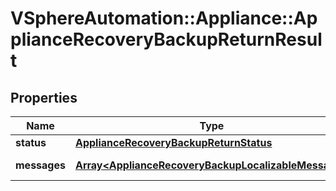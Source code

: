# VSphereAutomation::Appliance::ApplianceRecoveryBackupReturnResult

## Properties
Name | Type | Description | Notes
------------ | ------------- | ------------- | -------------
**status** | [**ApplianceRecoveryBackupReturnStatus**](ApplianceRecoveryBackupReturnStatus.md) |  | 
**messages** | [**Array&lt;ApplianceRecoveryBackupLocalizableMessage&gt;**](ApplianceRecoveryBackupLocalizableMessage.md) | List of messages | 


